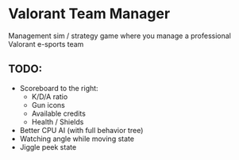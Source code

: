 # Valorant Team Manager

Management sim / strategy game where you manage a professional Valorant e-sports team

## TODO:

- Scoreboard to the right:
  - K/D/A ratio
  - Gun icons
  - Available credits
  - Health / Shields
- Better CPU AI (with full behavior tree)
- Watching angle while moving state
- Jiggle peek state
